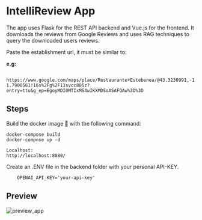 # IntelliReview App
The app uses Flask for the REST API backend and Vue.js for the frontend.
It downloads the reviews from Google Reviews and uses RAG techniques to query the downloaded users reviews.


Paste the establishment url, it must be similar to:

**e.g:**

        https://www.google.com/maps/place/Restaurante+Estebenea/@43.3230991,-1.7906561,17z/data=!3m1!4b1!4m6!3m5!1s0xd51094970158069:0x5c583bb237c9fef2!8m2!3d43.3230991!4d-1.7906561!16s%2Fg%2F11svcc805z?entry=ttu&g_ep=EgoyMDI0MTIxMS4wIKXMDSoASAFQAw%3D%3D

## Steps
Build the docker image 🐋 with the following command:

    docker-compose build 
    docker-compose up -d 

    Localhost:
    http://localhost:8080/
    
Create an .ENV file in the backend folder with your personal API-KEY.

        OPENAI_API_KEY='your-api-key'
        
## Preview
![preview_app](https://github.com/user-attachments/assets/f85ed9c7-3cf1-4b65-b884-a35d84ed03ac)
